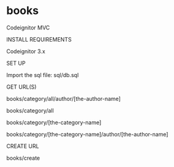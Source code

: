 # books
Codeignitor MVC

INSTALL REQUIREMENTS

Codeignitor 3.x

SET UP

Import the sql file: sql/db.sql

GET URL(S)

books/category/all/author/[the-author-name]

books/category/all

books/category/[the-category-name]

books/category/[the-category-name]/author/[the-author-name]

CREATE URL

books/create
